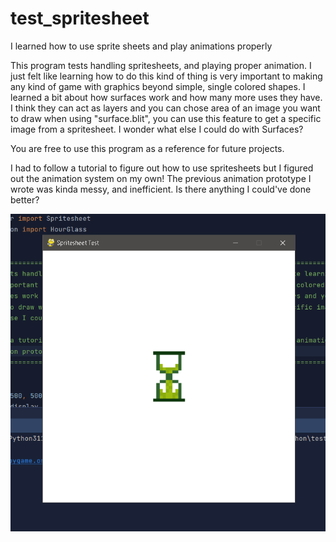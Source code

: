 # test_spritesheet
I learned how to use sprite sheets and play animations properly

This program tests handling spritesheets, and playing proper animation. I just felt like learning how to do this kind of
thing is very important to making any kind of game with graphics beyond simple, single colored shapes. I learned a bit
about how surfaces work and how many more uses they have. I think they can act as layers and you can chose area of an
image you want to draw when using "surface.blit", you can use this feature to get a specific image from a spritesheet.
I wonder what else I could do with Surfaces?

You are free to use this program as a reference for future projects.

I had to follow a tutorial to figure out how to use spritesheets but I figured out the animation system on my own! The
previous animation prototype I wrote was kinda messy, and inefficient. Is there anything I could've done better?

![alt text](https://github.com/ProarchwasTaken/test_spritesheet/blob/main/Capture.PNG)
